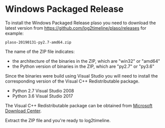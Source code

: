 # Windows Packaged Release

To install the Windows Packaged Release plaso you need to download the latest version from https://github.com/log2timeline/plaso/releases for example:

`plaso-20190131-py2.7-amd64.zip`

The name of the ZIP file indicates:

* the architecture of the binaries in the ZIP, which are "win32" or "amd64"
* the Python version of binaries in the ZIP, which are "py2.7" or "py3.6"

Since the binaries were build using Visual Studio you will need to install the corresponding version of the Visual C++ Redistributable package.

* Python 2.7 Visual Studio 2008
* Python 3.6 Visual Studio 2017

The Visual C++ Redistributable package can be obtained from [Microsoft Download Center](https://www.microsoft.com/en-us/search/Results.aspx?q=Microsoft%20Visual%20C%2B%2B%20Redistributable%20Package&form=DLC).

Extract the ZIP file and you're ready to log2timeline.
